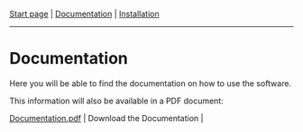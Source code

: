 [Start page](README.md) | [Documentation](documentation.md) | [Installation](download.md)

-------------------------

# Documentation

Here you will be able to find the documentation on how to use the software. 

This information will also be available in a PDF document:

<a id="raw-url" href="aapaecklar/SOFT-AIS/SOFT-AIS_Documentation_v01.pdf">Documentation.pdf</a> | Download the Documentation      |

